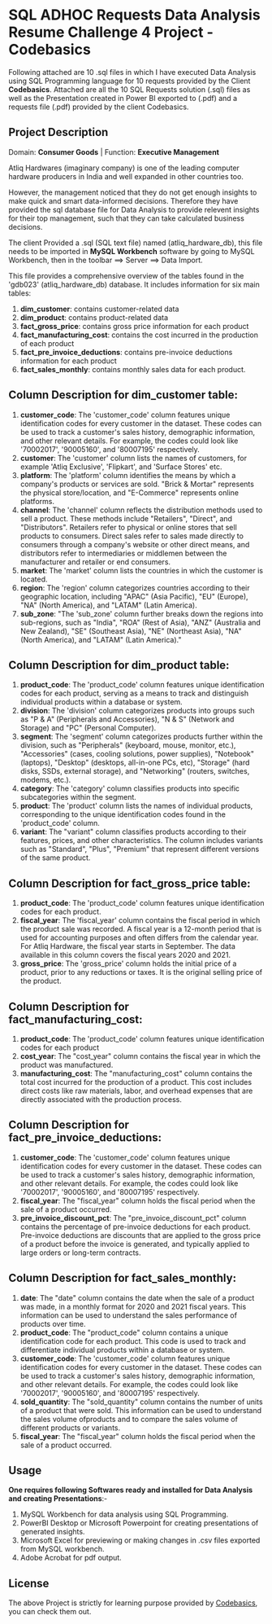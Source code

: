 # SQL ADHOC Requests Data Analysis Resume Challenge 4 Project - Codebasics

Following attached are 10 .sql files in which I have executed Data Analysis using SQL Programming language for 10 requests provided by the Client **Codebasics**. Attached are all the 10 SQL Requests solution (.sql) files as well as the Presentation created in Power BI exported to (.pdf) and a requests file (.pdf) provided by the client Codebasics.

## Project Description
Domain: **Consumer Goods** | Function: **Executive Management**

Atliq Hardwares (imaginary company) is one of the leading computer hardware producers in India and well expanded in other countries too.

However, the management noticed that they do not get enough insights to make quick and smart data-informed decisions. Therefore they have provided the sql database file for Data Analysis to provide relevent insights for their top management, such that they can take calculated business decisions.

The client Provided a .sql (SQL text file) named (atliq_hardware_db), this file needs to be imported in **MySQL Workbench** software by going to MySQL Workbench, then in the toolbar ==> Server ==> Data Import.

This file provides a comprehensive overview of the tables found in the 'gdb023' (atliq_hardware_db) database. It includes information for six main tables:

1. **dim_customer**: contains customer-related data
2. **dim_product**: contains product-related data
3. **fact_gross_price**: contains gross price information for each product
4. **fact_manufacturing_cost**: contains the cost incurred in the production of each product
5. **fact_pre_invoice_deductions**: contains pre-invoice deductions information for each product
6. **fact_sales_monthly**: contains monthly sales data for each product.



## Column Description for dim_customer table:
1. **customer_code**: The 'customer_code' column features unique identification codes for every customer in the dataset. These codes can be used to track a customer's sales history, demographic information, and other relevant details. For example, the codes could look like '70002017', '90005160', and '80007195' respectively.
2. **customer**: The 'customer' column lists the names of customers, for example 'Atliq Exclusive', 'Flipkart', and 'Surface Stores' etc.
3. **platform**: The 'platform' column identifies the means by which a company's products or services are sold. "Brick & Mortar" represents the physical store/location, and "E-Commerce" represents online platforms.
4. **channel**: The 'channel' column reflects the distribution methods used to sell a product. These methods include "Retailers", "Direct", and "Distributors". Retailers refer to physical or online stores that sell products to consumers. Direct sales refer to sales made directly to consumers through a company's website or other direct means, and distributors refer to intermediaries or middlemen between the manufacturer and retailer or end consumers.
5. **market**: The 'market' column lists the countries in which the customer is located.
6. **region**: The 'region' column categorizes countries according to their geographic location, including "APAC" (Asia Pacific), "EU" (Europe), "NA" (North America), and "LATAM" (Latin America).
7. **sub_zone**: "The 'sub_zone' column further breaks down the regions into sub-regions, such as "India", "ROA" (Rest of Asia), "ANZ" (Australia and New Zealand), "SE" (Southeast Asia), "NE" (Northeast Asia), "NA" (North America), and "LATAM" (Latin America)."




## Column Description for dim_product table:
1. **product_code**: The 'product_code' column features unique identification codes for each product, serving as a means to track and distinguish individual products within a database or system.
2. **division**: The 'division' column categorizes products into groups such as "P & A" (Peripherals and Accessories), "N & S" (Network and Storage) and "PC" (Personal Computer).
3. **segment**: The 'segment' column categorizes products further within the division, such as "Peripherals" (keyboard, mouse, monitor, etc.), "Accessories" (cases, cooling solutions, power supplies), "Notebook" (laptops), "Desktop" (desktops, all-in-one PCs, etc), "Storage" (hard disks, SSDs, external storage), and "Networking" (routers, switches, modems, etc.).
4. **category**: The 'category' column classifies products into specific subcategories within the segment.
5. **product**: The 'product' column lists the names of individual products, corresponding to the unique identification codes found in the 'product_code' column.
6. **variant**: The "variant" column classifies products according to their features, prices, and other characteristics. The column includes variants such as "Standard", "Plus", "Premium" that represent different versions of the same product.





## Column Description for fact_gross_price table:
1. **product_code**: The 'product_code' column features unique identification codes for each product.
2. **fiscal_year**: The 'fiscal_year' column contains the fiscal period in which the product sale was recorded. A fiscal year is a 12-month period that is used for accounting purposes and often differs from the calendar 
   year. For Atliq Hardware, the fiscal year starts in September. The data available in this column covers the fiscal years 2020 and 2021.
3. **gross_price**: The 'gross_price' column holds the initial price of a product, prior to any reductions or taxes. It is the original selling price of the product.





## Column Description for fact_manufacturing_cost:
1. **product_code**: The 'product_code' column features unique identification codes for each product
2. **cost_year**: The "cost_year" column contains the fiscal year in which the product was manufactured.
3. **manufacturing_cost**: The "manufacturing_cost" column contains the total cost incurred for the production of a product. This cost includes direct costs like
raw materials, labor, and overhead expenses that are directly associated with the production process.




## Column Description for fact_pre_invoice_deductions:
1. **customer_code**: The 'customer_code' column features unique identification codes for every customer in the dataset. These codes can be used to track a customer's sales 			history, demographic information, and other relevant details. For example, the codes could look like '70002017', '90005160', and '80007195' respectively.
2. **fiscal_year**: The "fiscal_year" column holds the fiscal period when the sale of a product occurred.
3. **pre_invoice_discount_pct**: The "pre_invoice_discount_pct" column contains the percentage of pre-invoice deductions for each product. Pre-invoice deductions are 
discounts that are applied to the gross price of a product before the invoice is generated, and typically applied to large orders or long-term contracts.




## Column Description for fact_sales_monthly:
1. **date**: The "date" column contains the date when the sale of a product was made, in a monthly format for 2020 and 2021 fiscal years. This information can be used
to understand the sales performance of products over time.
2. **product_code**: The "product_code" column contains a unique identification code for each product. This code is used to track and differentiate individual 
products within a database or system.
3. **customer_code**: The 'customer_code' column features unique identification codes for every customer in the dataset. These codes can be used to track a customer's sales history, demographic information, and other relevant details. For example, the codes could look like '70002017', '90005160', and '80007195' respectively.
4. **sold_quantity**: The "sold_quantity" column contains the number of units of a product that were sold. This information can be used to understand the sales volume ofproducts and to compare the sales volume of different products or variants.
5. **fiscal_year**: The "fiscal_year" column holds the fiscal period when the sale of a product occurred.


## Usage

**One requires following Softwares ready and installed for Data Analysis and creating Presentations**:-
1. MySQL Workbench for data analysis using SQL Programming.
2. PowerBI Desktop or Microsoft Powerpoint for creating presentations of generated insights.
3. Microsoft Excel for previewing or making changes in .csv files exported from MySQL workbench.
4. Adobe Acrobat for pdf output.



## License

The above Project is strictly for learning purpose provided by [Codebasics](https://codebasics.io/challenge/codebasics-resume-project-challenge),  you can check them out.
